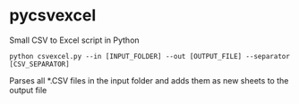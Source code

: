# pycsvexcel

Small CSV to Excel script in Python

`python csvexcel.py --in [INPUT_FOLDER] --out [OUTPUT_FILE] --separator [CSV_SEPARATOR]`

Parses all \*.CSV files in the input folder and adds them as new sheets to the output file

